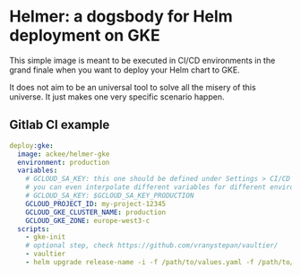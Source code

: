 # Helmer: a dogsbody for Helm deployment on GKE

This simple image is meant to be executed in CI/CD environments 
in the grand finale when you want to deploy your Helm chart to GKE.

It does not aim to be an universal tool to solve all the misery 
of this universe. It just makes one very specific scenario happen.

## Gitlab CI example

```yaml
deploy:gke:
  image: ackee/helmer-gke
  environment: production
  variables:
    # GCLOUD_SA_KEY: this one should be defined under Settings > CI/CD > Environment variables
    # you can even interpolate different variables for different environments:
    # GCLOUD_SA_KEY: $GCLOUD_SA_KEY_PRODUCTION
    GCLOUD_PROJECT_ID: my-project-12345
    GCLOUD_GKE_CLUSTER_NAME: production
    GCLOUD_GKE_ZONE: europe-west3-c
  scripts:
    - gke-init
    # optional step, check https://github.com/vranystepan/vaultier/
    - vaultier
    - helm upgrade release-name -i -f /path/to/values.yaml -f /path/to/secrets /path/to/chart
```